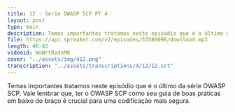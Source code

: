 ```yaml
---
title: 12 - Serie OWASP SCP PT 4
layout: post
type: main
description: Temas importantes tratamos neste episódio que é o último da série OWASP SCP. Vale lembrar que, ter o OWASP SCP como seu guia de boas práticas em baixo do braço é crucial para uma codificação mais segura.
file: https://api.spreaker.com/v2/episodes/53580096/download.mp3
length: 46:42
videoid: WvWrtRzdnM0
cover: "../assets/img/412.png"
transcription: "../assets/transcriptions/4/12/12.srt"
---
```


Temas importantes tratamos neste episódio que é o último da série OWASP SCP. Vale lembrar que, ter o OWASP SCP como seu guia de boas práticas em baixo do braço é crucial para uma codificação mais segura.